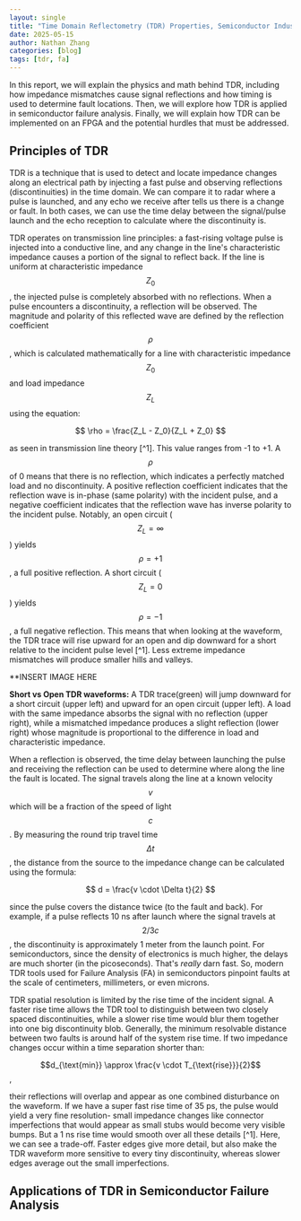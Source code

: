 ```yaml
---
layout: single
title: "Time Domain Reflectometry (TDR) Properties, Semiconductor Industry Failure Analysis Applications, and Implementation on FPGA"
date: 2025-05-15
author: Nathan Zhang
categories: [blog]
tags: [tdr, fa]
---
```


In this report, we will explain the physics and math behind TDR, including how impedance mismatches cause signal reflections and how timing is used to determine fault locations. Then, we will explore how TDR is applied in semiconductor failure analysis. Finally, we will explain how TDR can be implemented on an FPGA and the potential hurdles that must be addressed.

## Principles of TDR

TDR is a technique that is used to detect and locate impedance changes along an electrical path by injecting a fast pulse and observing reflections (discontinuities) in the time domain. We can compare it to radar where a pulse is launched, and any echo we receive after tells us there is a change or fault. In both cases, we can use the time delay between the signal/pulse launch and the echo reception to calculate where the discontinuity is.

TDR operates on transmission line principles: a fast-rising voltage pulse is injected into a conductive line, and any change in the line's characteristic impedance causes a portion of the signal to reflect back. If the line is uniform at characteristic impedance $$Z_0$$, the injected pulse is completely absorbed with no reflections. When a pulse encounters a discontinuity, a reflection will be observed. The magnitude and polarity of this reflected wave are defined by the reflection coefficient $$\rho$$, which is calculated mathematically for a line with characteristic impedance $$Z_0$$ and load impedance $$Z_L$$ using the equation: 

$$
\rho = \frac{Z_L - Z_0}{Z_L + Z_0}
$$

as seen in transmission line theory [^1]. This value ranges from -1 to +1. A $$\rho$$ of 0 means that there is no reflection, which indicates a perfectly matched load and no discontinuity. A positive reflection coefficient indicates that the reflection wave is in-phase (same polarity) with the incident pulse, and a negative coefficient indicates that the reflection wave has inverse polarity to the incident pulse. Notably, an open circuit ($$Z_L=\infty$$) yields $$\rho=+1$$, a full positive reflection. A short circuit ($$Z_L=0$$) yields $$\rho=-1$$, a full negative reflection. This means that when looking at the waveform, the TDR trace will rise upward for an open and dip downward for a short relative to the incident pulse level [^1]. Less extreme impedance mismatches will produce smaller hills and valleys. 

**INSERT IMAGE HERE

**Short vs Open TDR waveforms:** A TDR trace(green) will jump downward for a short circuit (upper left) and upward for an open circuit (upper left). A load with the same impedance absorbs the signal with no reflection (upper right), while a mismatched impedance produces a slight reflection (lower right) whose magnitude is proportional to the difference in load and characteristic impedance. 

When a reflection is observed, the time delay between launching the pulse and receiving the reflection can be used to determine where along the line the fault is located. The signal travels along the line at a known velocity $$v$$ which will be a fraction of the speed of light $$c$$. By measuring the round trip travel time $$\Delta t$$, the distance from the source to the impedance change can be calculated using the formula:

$$
d = \frac{v \cdot \Delta t}{2}
$$

since the pulse covers the distance twice (to the fault and back). For example, if a pulse reflects 10 ns after launch where the signal travels at $$2/3 c$$, the discontinuity is approximately 1 meter from the launch point. For semiconductors, since the density of electronics is much higher, the delays are much shorter (in the picoseconds). That's *really* darn fast. So, modern TDR tools used for Failure Analysis (FA) in semiconductors pinpoint faults at the scale of centimeters, millimeters, or even microns. 

TDR spatial resolution is limited by the rise time of the incident signal. A faster rise time allows the TDR tool to distinguish between two closely spaced discontinuities, while a slower rise time would blur them together into one big discontinuity blob. Generally, the minimum resolvable distance between two faults is around half of the system rise time. If two impedance changes occur within a time separation shorter than:

$$d_{\text{min}} \approx \frac{v \cdot T_{\text{rise}}}{2}$$, 

their reflections will overlap and appear as one combined disturbance on the waveform. If we have a super fast rise time of 35 ps, the pulse would yield a very fine resolution- small impedance changes like connector imperfections that would appear as small stubs would become very visible bumps. But a 1 ns rise time would smooth over all these details [^1]. Here, we can see a trade-off. Faster edges give more detail, but also make the TDR waveform more sensitive to every tiny discontinuity, whereas slower edges average out the small imperfections.

## Applications of TDR in Semiconductor Failure Analysis



